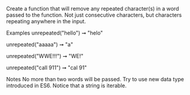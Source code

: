 Create a function that will remove any repeated character(s) in a word passed to the function. Not just consecutive characters, but characters repeating anywhere in the input.

Examples
unrepeated("hello") ➞ "helo"

unrepeated("aaaaa") ➞ "a"

unrepeated("WWE!!!") ➞ "WE!"

unrepeated("call 911") ➞ "cal 91"

Notes
No more than two words will be passed.
Try to use new data type introduced in ES6.
Notice that a string is iterable.